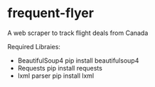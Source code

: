 # frequent-flyer
A web scraper to track flight deals from Canada


Required Libraies:
- BeautifulSoup4
    pip install beautifulsoup4
- Requests
    pip install requests
- lxml parser
    pip install lxml